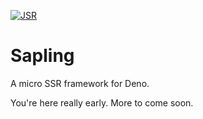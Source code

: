 [![JSR](https://jsr.io/badges/@sapling/markdown)](https://jsr.io/@sapling/markdown)

# Sapling

A micro SSR framework for Deno.

You're here really early. More to come soon.
